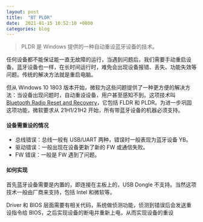 ```yaml
---
layout: post
title:  "BT PLDR"
date:  2021-01-15 10:52:10 +0800  
categories: blog
---
```


> PLDR 是 Windows 提供的一种自动重设蓝牙设备的技术。

任何设备都不能保证能一直无故障的运行，当遇到问题后，我们需要手动重启设备。蓝牙设备也一样，在长时间运行时，难免会出现设备报错、丢失、功能失效等问题。传统的解决方法就是重启电脑。

但从 Windows 10 1803 版本开始，微软为这些问题提供了一种更方便的解决方法：当设备出现问题时，自动重设设备，用户甚至感知不到。这项技术叫 [Bluetooth Radio Reset and Recovery](https://docs.microsoft.com/en-us/windows-hardware/drivers/bluetooth/bluetooth-radio-error-recovery)，它包括 FLDR 和 PLDR。为进一步巩固这项功能，微软要求从 21H1/21H2 开始，所有带蓝牙设备的机器必须支持。

#### 设备需重设的情况
* 总线错误：总线一般有 USB/UART 两种，错误时一般表现为蓝牙设备 YB。
* 驱动错误：一般出现在设备更新了新的 FW 或通信失败。
* FW 错误：一般是 FW 遇到了问题。

#### 如何实现
首先蓝牙设备需要是内置的，即连接在主板上的，USB Dongle 不支持。当然这项技术一般由厂商来支持，包括 Intel 和微软等。

Driver 和 BIOS 层面需要有相关代码，系统做侦测功能，侦测到错误后会发送重设指令给 BIOS，之后实现设备的断电并重新上电，从而实现设备的重设
